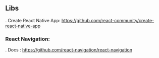 ## Libs

. Create React Native App: https://github.com/react-community/create-react-native-app

### React Navigation:

. Docs : https://github.com/react-navigation/react-navigation
